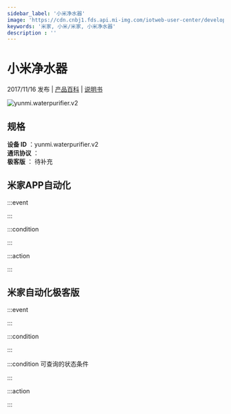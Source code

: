 ```yaml
---
sidebar_label: '小米净水器'
image: 'https://cdn.cnbj1.fds.api.mi-img.com/iotweb-user-center/developer_1679047509669wJqltV5t.png?GalaxyAccessKeyId=AKVGLQWBOVIRQ3XLEW&Expires=9223372036854775807&Signature=ccJkzlYzd3lgr0mWxj13G8mATO4='
keywords: '米家, 小米/米家, 小米净水器'
description : ''
---
```

# 小米净水器

2017/11/16 发布 | [产品百科](https://home.mi.com/webapp/content/baike/product/index.html?model=yunmi.waterpurifier.v2/) | [说明书](https://home.mi.com/views/introduction.html?model=yunmi.waterpurifier.v2&region=cn)

![yunmi.waterpurifier.v2](https://cdn.cnbj1.fds.api.mi-img.com/iotweb-user-center/developer_1679047509669wJqltV5t.png?GalaxyAccessKeyId=AKVGLQWBOVIRQ3XLEW&Expires=9223372036854775807&Signature=ccJkzlYzd3lgr0mWxj13G8mATO4=)

## 规格  
> 
**设备 ID** ：yunmi.waterpurifier.v2  
**通讯协议** ：  
**极客版**  ： 待补充 


## 米家APP自动化  

:::event  

:::

:::condition  

:::

:::action   

:::

## 米家自动化极客版  

:::event  

:::

:::condition  

:::

:::condition 可查询的状态条件  

:::

:::action  

:::

        
